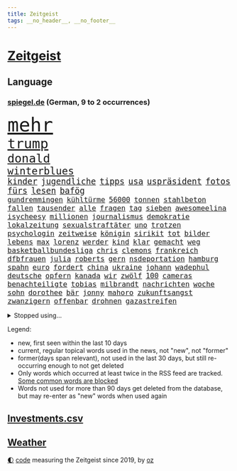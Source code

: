 ```yaml
---
title: Zeitgeist
tags: __no_header__, __no_footer__
---
```


# [Zeitgeist](https://oliz.io/zeitgeist/)

## Language

<h3><a href="https://www.spiegel.de" target="_blank">spiegel.de</a> (German, 9 to 2 occurrences)</h3>
<p style="font-family:monospace">
<span style="font-size:32pt"><a href="news_links.html#mehr" class="current">mehr</a></span>
<br>
<span style="font-size:23pt"><a href="news_links.html#trump" class="current">trump</a></span>
<br>
<span style="font-size:20pt"><a href="news_links.html#donald" class="current">donald</a></span>
<br>
<span style="font-size:17pt"><a href="news_links.html#winterblues" class="new">winterblues</a></span>
<br>
<span style="font-size:14pt"><a href="news_links.html#kinder" class="current">kinder</a></span>
<span style="font-size:14pt"><a href="news_links.html#jugendliche" class="current">jugendliche</a></span>
<span style="font-size:14pt"><a href="news_links.html#tipps" class="current">tipps</a></span>
<span style="font-size:14pt"><a href="news_links.html#usa" class="current">usa</a></span>
<span style="font-size:14pt"><a href="news_links.html#uspräsident" class="current">uspräsident</a></span>
<span style="font-size:14pt"><a href="news_links.html#fotos" class="current">fotos</a></span>
<span style="font-size:14pt"><a href="news_links.html#fürs" class="current">fürs</a></span>
<span style="font-size:14pt"><a href="news_links.html#lesen" class="current">lesen</a></span>
<span style="font-size:14pt"><a href="news_links.html#bafög" class="current">bafög</a></span>
<br>
<span style="font-size:12pt"><a href="news_links.html#gundremmingen" class="new">gundremmingen</a></span>
<span style="font-size:12pt"><a href="news_links.html#kühltürme" class="new">kühltürme</a></span>
<span style="font-size:12pt"><a href="news_links.html#56000" class="new">56000</a></span>
<span style="font-size:12pt"><a href="news_links.html#tonnen" class="current">tonnen</a></span>
<span style="font-size:12pt"><a href="news_links.html#stahlbeton" class="new">stahlbeton</a></span>
<span style="font-size:12pt"><a href="news_links.html#fallen" class="current">fallen</a></span>
<span style="font-size:12pt"><a href="news_links.html#tausender" class="current">tausender</a></span>
<span style="font-size:12pt"><a href="news_links.html#alle" class="current">alle</a></span>
<span style="font-size:12pt"><a href="news_links.html#fragen" class="current">fragen</a></span>
<span style="font-size:12pt"><a href="news_links.html#tag" class="current">tag</a></span>
<span style="font-size:12pt"><a href="news_links.html#sieben" class="current">sieben</a></span>
<span style="font-size:12pt"><a href="news_links.html#awesomeelina" class="new">awesomeelina</a></span>
<span style="font-size:12pt"><a href="news_links.html#isycheesy" class="new">isycheesy</a></span>
<span style="font-size:12pt"><a href="news_links.html#millionen" class="current">millionen</a></span>
<span style="font-size:12pt"><a href="news_links.html#journalismus" class="current">journalismus</a></span>
<span style="font-size:12pt"><a href="news_links.html#demokratie" class="current">demokratie</a></span>
<span style="font-size:12pt"><a href="news_links.html#lokalzeitung" class="new">lokalzeitung</a></span>
<span style="font-size:12pt"><a href="news_links.html#sexualstraftäter" class="current">sexualstraftäter</a></span>
<span style="font-size:12pt"><a href="news_links.html#uno" class="current">uno</a></span>
<span style="font-size:12pt"><a href="news_links.html#trotzen" class="current">trotzen</a></span>
<span style="font-size:12pt"><a href="news_links.html#psychologin" class="current">psychologin</a></span>
<span style="font-size:12pt"><a href="news_links.html#zeitweise" class="current">zeitweise</a></span>
<span style="font-size:12pt"><a href="news_links.html#königin" class="current">königin</a></span>
<span style="font-size:12pt"><a href="news_links.html#sirikit" class="new">sirikit</a></span>
<span style="font-size:12pt"><a href="news_links.html#tot" class="current">tot</a></span>
<span style="font-size:12pt"><a href="news_links.html#bilder" class="current">bilder</a></span>
<span style="font-size:12pt"><a href="news_links.html#lebens" class="current">lebens</a></span>
<span style="font-size:12pt"><a href="news_links.html#max" class="current">max</a></span>
<span style="font-size:12pt"><a href="news_links.html#lorenz" class="current">lorenz</a></span>
<span style="font-size:12pt"><a href="news_links.html#werder" class="current">werder</a></span>
<span style="font-size:12pt"><a href="news_links.html#kind" class="current">kind</a></span>
<span style="font-size:12pt"><a href="news_links.html#klar" class="current">klar</a></span>
<span style="font-size:12pt"><a href="news_links.html#gemacht" class="current">gemacht</a></span>
<span style="font-size:12pt"><a href="news_links.html#weg" class="current">weg</a></span>
<span style="font-size:12pt"><a href="news_links.html#basketballbundesliga" class="new">basketballbundesliga</a></span>
<span style="font-size:12pt"><a href="news_links.html#chris" class="current">chris</a></span>
<span style="font-size:12pt"><a href="news_links.html#clemons" class="new">clemons</a></span>
<span style="font-size:12pt"><a href="news_links.html#frankreich" class="current">frankreich</a></span>
<span style="font-size:12pt"><a href="news_links.html#dfbfrauen" class="current">dfbfrauen</a></span>
<span style="font-size:12pt"><a href="news_links.html#julia" class="current">julia</a></span>
<span style="font-size:12pt"><a href="news_links.html#roberts" class="current">roberts</a></span>
<span style="font-size:12pt"><a href="news_links.html#gern" class="current">gern</a></span>
<span style="font-size:12pt"><a href="news_links.html#nsdeportation" class="new">nsdeportation</a></span>
<span style="font-size:12pt"><a href="news_links.html#hamburg" class="current">hamburg</a></span>
<span style="font-size:12pt"><a href="news_links.html#spahn" class="current">spahn</a></span>
<span style="font-size:12pt"><a href="news_links.html#euro" class="current">euro</a></span>
<span style="font-size:12pt"><a href="news_links.html#fordert" class="current">fordert</a></span>
<span style="font-size:12pt"><a href="news_links.html#china" class="current">china</a></span>
<span style="font-size:12pt"><a href="news_links.html#ukraine" class="current">ukraine</a></span>
<span style="font-size:12pt"><a href="news_links.html#johann" class="current">johann</a></span>
<span style="font-size:12pt"><a href="news_links.html#wadephul" class="current">wadephul</a></span>
<span style="font-size:12pt"><a href="news_links.html#deutsche" class="current">deutsche</a></span>
<span style="font-size:12pt"><a href="news_links.html#opfern" class="current">opfern</a></span>
<span style="font-size:12pt"><a href="news_links.html#kanada" class="current">kanada</a></span>
<span style="font-size:12pt"><a href="news_links.html#wir" class="current">wir</a></span>
<span style="font-size:12pt"><a href="news_links.html#zwölf" class="current">zwölf</a></span>
<span style="font-size:12pt"><a href="news_links.html#100" class="current">100</a></span>
<span style="font-size:12pt"><a href="news_links.html#cameras" class="new">cameras</a></span>
<span style="font-size:12pt"><a href="news_links.html#benachteiligte" class="current">benachteiligte</a></span>
<span style="font-size:12pt"><a href="news_links.html#tobias" class="current">tobias</a></span>
<span style="font-size:12pt"><a href="news_links.html#milbrandt" class="new">milbrandt</a></span>
<span style="font-size:12pt"><a href="news_links.html#nachrichten" class="current">nachrichten</a></span>
<span style="font-size:12pt"><a href="news_links.html#woche" class="current">woche</a></span>
<span style="font-size:12pt"><a href="news_links.html#sohn" class="current">sohn</a></span>
<span style="font-size:12pt"><a href="news_links.html#dorothee" class="current">dorothee</a></span>
<span style="font-size:12pt"><a href="news_links.html#bär" class="current">bär</a></span>
<span style="font-size:12pt"><a href="news_links.html#jonny" class="new">jonny</a></span>
<span style="font-size:12pt"><a href="news_links.html#mahoro" class="new">mahoro</a></span>
<span style="font-size:12pt"><a href="news_links.html#zukunftsangst" class="new">zukunftsangst</a></span>
<span style="font-size:12pt"><a href="news_links.html#zwanzigern" class="new">zwanzigern</a></span>
<span style="font-size:12pt"><a href="news_links.html#offenbar" class="current">offenbar</a></span>
<span style="font-size:12pt"><a href="news_links.html#drohnen" class="current">drohnen</a></span>
<span style="font-size:12pt"><a href="news_links.html#gazastreifen" class="current">gazastreifen</a></span>
</p>
<details>
<summary>Stopped using...</summary>
<p class="former" style="font-size:12pt">
bitte(1828) elfmeter(1828) halle(1828) material(1828) nationen(1828) 2019(1827) 70(1827) berühmt(1827) führende(1827) rheinlandpfalz(1827) sicherheitsbehörden(1827) vergeblich(1827) abend(1826) geliefert(1826) philippinen(1826) sexuelle(1826) tödlicher(1826) flüchtlinge(1825) greifen(1825) landesregierung(1825) persönliche(1825) 300(1824) teilnehmen(1824) zurzeit(1824) 33(1823) altes(1823) bloß(1823) dreimal(1823) mittelmeer(1823) alexej(1822) entfernt(1822) kanzleramt(1822) löste(1822) mario(1822) nawalny(1822) unabhängige(1822) 10000(1821) einzug(1821) massive(1821) 31(1820) allianz(1820) depressionen(1820) energien(1820) fdp(1820) freund(1820) obama(1820) produktion(1820) regt(1820) sekunden(1820) thüringen(1820) tötete(1820) verluste(1820) amerika(1819) athleten(1819) freiheit(1819) mörder(1819) online(1819) streitkräfte(1819) gebaut(1818) jahrhundert(1818) klinik(1818) null(1818) nutzte(1817) reißt(1817) aufgehoben(1816) schien(1816) verpassen(1816) weiterer(1816) standen(1815) vieler(1815) möglichst(1814) taiwan(1814) voraus(1813) befreien(1812) erbe(1812) fliehen(1812) gestürzt(1812) zugelassen(1810) einschränkungen(1809) globale(1808) schottland(1808) abgebrochen(1807) distanz(1806) stadion(1806) besondere(1805) wind(1805) garten(1804) katholischen(1804) hielten(1803) hafen(1797) produziert(1795) hilfen(1794) popstar(1792) solchen(1792) fortsetzung(1791) leider(1791) hinweis(1790) schützt(1789) abstieg(1788) teilt(1786) staatlichen(1784) einblicke(1776) rache(1767) sammeln(1765) einfache(1755) berichtete(1735) umbau(1722) carlos(1680) sahra(1679) wagenknecht(1679) banken(1619) felix(1593) spiegelreporter(1581) müll(1577) tricks(1569) kuriose(1524) mike(1494) investiert(1492) gehälter(1487) halbes(1447) außenministerin(1438) luftwaffe(1432) unserem(1416) überwachung(1360) fluss(1311) unmittelbar(1307) bewusst(1289) schlamm(1256) umstände(1253) lob(1221) tierschützer(1213) verzeichnet(1192) weitergehen(1183) fassungslos(1181) legal(1181) island(1159) durchs(1156) schickte(1138) fliegt(1112) versehen(1098) rückstand(1088) deuten(1085) erfüllen(1079) außenpolitik(1077) billigt(1065) deutschlandticket(1044) steigern(1039) flogen(1037) überschritten(1024) heimische(1017) venedig(1012) demonstriert(1000) zwingt(998) alcaraz(988) islamistischen(985) jäger(970) vereinten(954) darmstadt(949) laden(942) hauptrolle(925) wohnen(925) mannheim(921) diplomatische(918) fühlte(893) vergeltung(889) auswirken(881) berühmtesten(880) schlagabtausch(871) psychische(867) rechtsextremer(844) zwischenfall(836) warnungen(828) stellenabbau(825) erderwärmung(822) stockt(821) nahostkonflikt(819) service(807) bewaffnete(806) wmtitel(806) nächster(801) chancenlos(784) ausnahmezustand(783) völkermord(778) tisch(771) schwachen(770) belästigt(749) eingeschränkt(749) ausbruch(748) tatverdächtiger(737) teslachef(735) attentat(719) stimmte(716) schmerzen(715) reagierten(714) bsw(697) beschuldigte(693) gespalten(679) bedrängnis(668) indischen(668) beklagen(664) gesichter(662) größe(660) unwahrscheinlich(657) zeitalter(655) umfangreiche(646) huthis(645) operation(640) mangelnde(637) wettkampf(632) briten(628) verwehrt(627) format(625) verbündete(616) anhörung(615) kontroversen(605) gerieten(591) wütet(591) rasch(589) stewart(585) unmöglich(585) möglichkeit(584) höchstwert(576) gleiche(575) stammen(573) marihuana(571) jamal(565) musiala(565) einblick(555) rechtsradikale(554) elefanten(549) ruhrgebiet(547) denkbar(546) ursachen(546) 44(542) flut(529) parteispitze(525) vorstellung(523) rechtsstreit(522) depression(520) rafael(520) perfekt(513) sportlerinnen(511) gemessen(504) m(498) übel(497) laufbahn(487) urteile(482) harris(475) bürgerinnen(474) wachsende(473) gleichen(471) kontinent(471) fühle(458) wanderer(457) telefon(456) fitnessstudio(452) anruf(451) erschüttern(451) inlandsgeheimdienst(442) vorgeschlagen(442) ahmed(436) nähert(430) jemen(426) nächstes(425) scheiterten(424) kriege(423) todesfälle(423) vermeidet(418) unabhängigkeit(414) astronomie(411) plattformen(411) 2011(410) anhaltende(407) ausgetauscht(406) fläche(406) parallelen(405) abgesetzt(402) parteifreund(398) baku(395) anzahl(392) tiefer(391) alex(390) explodiert(387) geschenke(386) zeitung(384) jordanien(380) spiegelrecherchen(379) psg(376) königreich(372) milizen(372) australischen(368) grundschulen(366) brett(361) zulasten(360) harmlos(359) seitenhieb(358) fische(357) option(357) amtsantritt(356) ukrainepolitik(356) passen(355) erik(352) maler(352) ausgegeben(342) hauptdarsteller(342) schwärmt(342) unterschiedlichen(341) beliebter(339) heutige(339) kliniken(339) pyrotechnik(339) exchef(336) pedro(334) kongress(331) altkanzler(326) gavin(326) runden(326) schuh(325) traditionell(324) kürzen(323) 500000(321) beliebte(321) delegation(317) therapeuten(315) ministerien(312) versus(312) begehrt(311) report(310) gewinnerin(309) rechtsradikalen(307) ed(301) mobilität(301) sheeran(301) vereinigte(301) bezieht(300) morddrohungen(297) bußgelder(294) großbank(294) spotify(293) zündet(292) absetzung(291) interessieren(291) konkurrent(291) nasa(291) bunt(289) dreh(289) faire(289) bot(288) durcheinander(288) antrittsbesuch(287) erschlagen(287) erwartete(287) interner(287) verwirrung(287) steigert(284) alsharaa(282) fehlten(282) vereinbart(282) winzige(282) empfehlen(280) gegenspieler(278) verlängern(277) freiwilligen(276) dominieren(272) enthalten(272) slowene(272) bangkok(269) flugzeugabsturz(269) waldbrände(269) ruder(268) thüringischen(268) bewegte(267) rücksicht(267) skandale(266) trauerfeier(265) regisseurin(264) menschengruppe(263) drücken(262) heidelberg(262) suchaktion(262) firewall(259) kälte(255) natostaaten(255) posts(254) gift(253) newsom(253) powell(252) spannung(251) großartigen(250) gerückt(249) patricia(249) wirtschaftlich(248) chemnitz(247) gedenkfeier(247) wappnet(246) echo(245) sterne(244) pressefreiheit(242) auszuschließen(241) schärfer(241) barcelonas(239) fatale(238) kanzleramtschef(237) liveanalyse(236) mittendrin(236) hang(235) saarland(234) verfügt(234) ekrem(232) entführung(230) griechischen(229) marie(229) unterzahl(228) massenproteste(227) verhältnisse(227) landesweit(226) parteifreunde(226) unterscheiden(226) übergangspräsident(226) moderner(225) bullshit(223) rechnungshof(222) überraschen(221) roland(220) salzburg(219) river(218) dick(217) rückzieher(217) trophäe(217) vergleiche(217) watch(217) pascal(215) spiegeltalk(215) zweifelhafte(214) saturn(210) stemmen(210) freigang(209) beteiligte(208) wüst(207) stach(206) stromausfall(206) 1860(205) galatasaray(205) kollidieren(205) umstritten(205) beispiellosen(202) josé(202) taucher(202) diplomatischer(201) drohnenattacke(200) kürzer(200) heimatschutzministerin(199) tusk(199) 14jährigen(198) flügen(198) anzüge(196) erzeugen(196) gekippt(196) schwimmbad(196) christine(194) gewinne(194) ussoldaten(194) bemerkungen(192) unangenehm(192) verfassungsgericht(191) einzigen(190) vermissten(190) abschnitt(189) anerkannt(189) piastri(189) verabschiedete(189) anpassung(187) bergsteiger(187) netanyahuregierung(187) visa(187) memoiren(186) monatelangen(186) i̇mamoğlu(185) tatverdächtig(185) uskonzern(184) alexandria(183) jerusalem(183) mitbegründer(183) taiwans(183) einschränkung(182) ansagen(181) stich(181) wälder(181) dosis(180) harvard(180) nachhaltigkeit(180) aufreger(179) erika(178) lichtjahre(178) psychologische(178) wertvolle(178) erfindet(177) komplette(176) özel(176) prognose(175) hitzewellen(174) olympique(174) verteidigte(174) carrie(173) hoffmann(173) mischen(173) psychischen(173) brannten(172) bösen(172) flossen(172) gewissheit(171) tötungsdelikt(170) sprengt(169) traurige(169) nebenwirkungen(168) sozialausgaben(168) umgehend(168) wohnungsmarkt(168) özgür(168) aufnahme(167) inspiriert(167) unruhen(166) weinen(166) wrack(166) neunjähriger(165) 110(164) 89jährige(164) regenfällen(164) überflutungen(164) ambitionierten(163) arm(163) hobby(163) thorsten(163) aushalten(161) abnehmen(160) absichtlich(160) auftauchen(160) hindernis(160) telegram(160) unionspolitiker(160) algerien(159) arten(159) lästig(159) schwersten(159) menendez(158) lokal(157) schränkt(157) 15jähriger(156) handelsabkommen(155) kremlsprecher(155) label(155) trotzte(155) aß(154) rätseln(154) gestiegenen(153) testet(153) aggressiver(152) finde(152) kippt(152) kreuzfahrtschiff(152) usjustizministerium(152) hai(151) wilke(151) außergewöhnlichen(150) fremden(150) routen(150) ertrinkt(149) fed(149) verletzen(149) überdurchschnittlich(149) lola(148) mahmoud(148) türmen(148) jersey(147) schutzmaßnahmen(147) zugeschlagen(147) betrunken(146) hektar(146) traditionsklub(146) ansturm(145) ankündigung(144) europäern(144) historischem(144) renten(144) sommerpause(144) ausfall(142) vertagt(142) weiblicher(142) kindesmissbrauch(141) oppositionsführer(141) schlangen(141) rückläufig(140) wanderung(140) historikerin(139) promis(139) teamchef(139) ansage(138) anscheinend(138) exkanzler(138) kampfjet(138) harren(137) kampfflugzeuge(137) passierte(137) schwerdtner(137) 300000(136) doppelten(135) mieter(135) plötzlichen(135) regionalverkehr(135) typen(134) zeitfahren(134) gewalttätigen(133) fraglich(132) landschaft(132) syriens(132) toleranz(132) variante(132) xatar(132) gestolpert(131) gloria(131) indischer(131) spielplan(131) 140(129) nachteile(129) schlägerei(129) madonna(128) verzweifeln(128) bedrohungslage(127) iranischer(127) picasso(127) unterbrechen(127) vereinbaren(127) zwecke(127) kichips(126) timo(126) bahnverkehr(125) kontrahenten(124) sorgerechtsstreit(124) ausbrechen(123) gekündigt(122) längeren(122) mannschaften(122) gesinnung(121) lupe(121) rentensystem(121) koblenz(120) vermittlung(120) harvarduniversität(119) olympiasieger(119) senior(119) starkoch(119) weltbühne(119) 2002(118) volksfest(118) brettspiele(117) mietpreisbremse(117) verbrauchern(117) chelsea(116) dbbteam(116) israelpolitik(116) 23jährige(115) brigitte(115) demokrat(115) grundrechte(115) merlin(115) blatten(114) championsleaguesieger(114) drehbuch(114) sensationell(114) betroffener(113) iaea(113) inbegriff(113) transfers(113) bergsturz(112) durchgeführt(112) stürmt(112) trainers(112) absicht(111) ausgibt(111) eruption(111) marseille(110) sprengung(110) wilders(110) enttäuschend(109) lehre(109) mali(109) bestimmen(108) macrons(108) karol(107) lilly(107) mittelstand(107) nawrocki(107) ruhiger(107) bronze(106) küsten(106) pablo(106) magabewegung(105) neffe(105) altersgrenze(104) altersgrenzen(104) fäuste(104) amoklauf(103) ferieninsel(103) luca(103) erzfeind(102) farken(102) harz(102) lissabon(102) mediamarkt(102) sydney(102) trinkt(102) ressort(101) subventionen(101) 1500(100) aktiviert(100) erschreckend(99) militärhilfe(99) niederschläge(99) verwandt(99) alfons(98) rechner(98) schuhbeck(98) dürren(97) oberleitung(97) ruffalo(97) verzweiflung(97) israelirankonflikt(96) lehmann(96) hetze(95) moritz(95) entweder(94) horror(94) santorini(94) angelegte(92) geschäftsfrau(92) grenzübergang(92) nonnen(92) überaus(92) bewältigen(91) geschlecht(91) niger(91) onlinebetrug(91) 136(90) 76jährige(90) dazugehörigen(90) diva(90) gremium(90) kloster(90) leitzins(90) linkenchefin(90) popkultur(90) staatsangehörige(90) vermittlerrolle(90) zuwanderern(90) alljährlichen(89) basketballem(89) einwandern(89) hob(89) hochsommer(89) look(89) nachzahlungen(89) religionen(89) aitana(87) bonmatí(87) bundeshaushalt(87) diskurs(87) drogenhandel(87) exfußballstar(87) weltmeere(87) tropische(86) zdfmoderatorin(86) abgestellte(85) bob(85) freihandelsabkommen(85) leuten(85) michelin(85) 26jährige(84) ardsendung(84) flügeln(84) freiburger(84) gedenkstätte(84) invasive(84) jerry(84) matthew(84) steuerte(84) tarifliche(84) todes(84) wirbelt(84) datenschützer(83) haushaltsplan(83) gewalttäter(82) notwendigen(82) unbewaffnete(82) windböen(82) österreicherin(82) 1972(81) baldige(81) einzel(81) nils(81) minsk(80) mr(80) afghanischen(79) sozialkosten(79) südküste(79) berichteten(78) durchsuchen(78) felsigen(78) fischerei(78) geächtet(78) konzernmutter(78) prostituierten(78) usmoderator(78) beeindrucken(77) blaue(77) effizient(77) erkenne(77) generaldebatte(77) haushaltsdebatte(77) mischa(77) solidarisiert(77) sondersitzung(77) teleskop(77) wehrte(77) aufsichtsgremium(76) profifußballer(76) schild(76) schlossen(76) aufklärungsflugzeug(75) kontaktierte(75) pegel(75) weltranglistenerste(75) bootsausflug(74) brisant(74) ertränkt(74) evenepoel(74) gesa(74) krause(74) remco(74) zugelegt(74) zulassung(74) 2036(73) auffahrunfall(73) gelbe(73) neubau(73) praxen(73) richterkandidaten(73) camp(72) emgold(72) grenzschützer(72) schaltete(72) abgestürzten(71) chinesischem(71) darknet(71) dumitru(71) gedauert(71) gunn(71) hektik(71) merke(71) superman(71) antiisraelischer(70) ereignissen(70) großstädte(70) leichten(70) moulin(70) reinhardt(70) republikanern(70) rouge(70) herausgefunden(69) multimilliardär(69) vermittelte(69) wirecard(69) 407(68) ecuador(68) enthüllen(68) saftige(68) spiegelanalyse(68) strahlkraft(68) weggesperrt(68) late(67) schlesinger(67) sichergestellt(67) socialmediapost(67) spatenstich(67) ultrarechten(67) 95(66) berüchtigter(66) eindringlinge(66) emil(66) livesendung(66) mutmaßliches(66) sharaa(66) achteinhalb(65) exklusive(65) gewidmet(65) lacher(65) rivalin(65) stützpunkt(65) taifun(65) tropensturm(65) wegovy(65) pausiert(64) schließung(64) spektakulärer(64) strategischen(64) titanic(64) videoüberwacht(64) barack(63) baumgart(63) begrüßen(63) gebremst(63) julija(63) nawalnaja(63) raumfahrtbehörde(63) rohstoffe(63) romanelli(63) teilerfolg(63) vereinfachen(63) anhalten(62) einbürgerungen(62) palästinaaktivisten(62) strike(62) 47jähriger(61) fußballweltmeister(61) putinfreund(61) athletinnen(60) briefe(60) fußfessel(60) neunzigern(60) sommerspiele(60) überqueren(60) ankündigungen(59) glass(59) peichl(59) theorie(59) liebespaar(58) ortstermin(58) seniorin(58) stundenlanger(58) thailands(58) tragik(58) willy(58) wolke(58) ausnehmen(57) bookingcom(57) extremsportler(57) kugelbomben(57) ludwigshafen(57) luther(57) novum(57) paaren(57) peskow(57) pilotprojekt(57) rang(57) silvester(57) stichelt(57) wonder(57) 35jährige(56) 7000(56) ausgleichen(56) erwischen(56) fantasiert(56) gewürdigt(56) häufigsten(56) krankhaften(56) römische(56) angelaufen(55) bootsführer(55) pflegekosten(55) ständiger(55) tyler(55) usrapperin(55) geförderten(54) jdcom(54) längste(54) stehenden(54) zurückgeholt(54) exbndchef(53) gequält(53) kostete(53) liebespaare(53) turniereinzelkritik(53) andererseits(52) kamala(52) olympiabewerbung(52) andeutet(51) gesamtwertung(51) kigenerierten(51) maike(51) steinschlag(51) vorleistung(51) bezeichnen(50) bundesstraße(50) dreckige(50) haltbar(50) netzbetreiber(50) palästinas(50) abhalten(49) gebiete(49) kinoleinwand(49) leichtathletikwm(49) mitgerissen(49) welthandel(49) astronauten(48) bestellungen(48) einzusetzen(48) konzernspitze(48) kugelstoßen(48) kulisse(48) ludwigsburg(48) ogunleye(48) sozialsysteme(48) tiefgreifende(48) yemisi(48) denis(47) khalil(47) palästinaaktivist(47) rechtsextremem(47) sotschi(47) ausstellungen(46) kofferraum(46) schwert(46) anwesenden(45) auktionshaus(45) gründung(45) regierungsvertreter(45) shitstorm(45) abgewinnen(44) autorennen(44) beschwerte(44) erdmann(44) erfurter(44) gender(44) kaleb(44) mecklenburg(44) verbrennungen(44) aufeinandertreffen(43) ausgewählte(43) betonen(43) mourinho(43) unosicherheitsrat(43) vergiftetes(43) behindert(42) crasht(42) einsteigen(42) jederzeit(42) straßenradsport(42) virkus(42) zuwanderung(42) fossilien(41) gegenwind(41) gleichgewicht(41) katholischer(41) kulturkämpfer(41) wasserwerfer(41) abschauen(40) verfassungstreue(40) welthandelsorganisation(40) wochenlanger(40) chat(39) geschäftstüchtige(39) militärmanöver(39) schmücken(39) witwe(39) aktie(38) bombardements(38) gewichtsverlust(38) quallen(38) rooney(38) spritzen(38) wirbelsturm(38) candace(37) luftverschmutzung(37) owens(37) sicherheitsexperten(37) zod(37) 29jährige(36) angelina(36) berry(36) exnationalspieler(36) hausfrau(36) jolie(36) mitbewohnerin(36) zweijähriger(36) achtlos(35) carl(35) nachtleben(35) rotterdam(35) saale(35) sozialismus(35) statisten(35) ägyptens(35) bemalte(34) dienstleister(34) einfangen(34) herzustellen(34) moskauer(34) norditalien(34) scherzt(34) sogenanntes(34) angemessene(33) bosnien(33) dodik(33) eröffneten(33) milorad(33) normalen(33) saisonbeginn(33) beschwichtigt(32) identifizieren(32) innenpolitisch(32) kunstwerke(32) raab(32) samuel(32) unoexperten(32) wacht(32) abgewendet(31) gina(31) klarmoderatorin(31) lückenkemper(31) rtlshow(31) stimmungsbild(31) angedeutet(30) commerzbank(30) exportüberschuss(30) frühstück(30) ifogeschäftsklimaindex(30) kinos(30) kulturzentrum(30) puste(30) schauspielstar(30) staatssekretär(30) unicredit(30) usgeschäft(30) basketballer(29) eugen(29) gewaltiger(29) krokodile(29) unbekanntes(29) zentren(29) ernsthaft(28) paypal(28) spendenaufruf(28) strafbar(28) turbulenzen(28) arizona(27) bestiegen(27) einzunehmen(27) fünfzigerjahre(27) geburtstagsfeier(27) jahreszeiten(27) neuigkeiten(27) regnet(27) seth(27) spieltag(27) betrugsmaschen(26) bundeswehrsoldaten(26) email(26) gabriel(26) pferden(26) potenziellen(26) 1993(25) crime(25) hensel(25) lyle(25) techfirmen(25) vergiftung(25) zerbrach(25) doppelte(24) entführte(24) erzielte(24) fanatischen(24) lenin(24) melbourne(24) armeechef(23) karim(23) konsequenz(23) promi(23) rimini(23) seilen(23) geschmäht(22) nachfolgerin(22) streumunition(22) vorsitzender(22) erneuerbare(21) filderstadt(21) hoffenheim(21) jaguar(21) kirmes(21) rover(21) stromnetz(21) verbale(21) falschparken(20) halfen(20) verdichten(20) widersacher(20) überraschender(20) fluggäste(19) fossiler(19) gekentert(19) nrwministerpräsident(19) süffisanten(19) ableger(18) ag(18) forschungsinstitute(18) pünktlich(18) talkshow(18) anz(17) gekracht(17) manns(17) pension(17) psychologen(17) abwasser(16) detroit(16) elektrofachmärkte(16) grundsätzliches(16) jets(16) nikola(16) rekordwert(16) standstreifen(16) urinieren(16) wayne(16) eineinhalb(15) koffern(15) krankheitserreger(15) mahlzeit(15) nachbarin(15) stallorder(15) verwahrt(15) westdeutschland(15) wohlsten(15) anhaltenden(14) erbschaft(14) formel1qualifying(14) guterres(14) innensenator(14) unterrichten(14) astronautinnen(13) chp(13) daviscupkapitän(13) dopingspielen(13) dänemarks(13) eigenschaften(13) irritierenden(13) laufstegen(13) luigi(13) möhring(13) stichverletzungen(13) todesdrohungen(13) wotan(13) begründete(12) gelegt(12) lebenslanger(12) loben(12) rückfall(12) sportverbände(12) zusammengestellt(12) terminal(11) unberechenbar(11) unogeneralsekretär(11) usbotschafter(11) vorstellbar(11) vuelta(11)
</p>
</details>
<p>Legend:
<ul>
<li><span class="new">new</span>, first seen within the last 10 days</li>
<li><span class="current">current</span>, regular topical words used in the news, not "new", not "former"</li>
<li><span class="former">former(days span relevant)</span>, not used in the last 30 days, but still re-occurring enough to not get deleted</li>
<li>Only words which occurred at least twice in the RSS feed are tracked. <a href="language/filters.py">Some common words are blocked</a></li>
<li>Words not used for more than 90 days get deleted from the database, but may re-enter as "new" words when used again</li>
</ul>
</p>

## [Investments](investments.html)[.csv](investments.csv)

## [Weather](weather.html)

<footer>
<a href="javascript:toggleTheme()" class="nav">🌓</a>
<a href="https://github.com/ooz/zeitgeist">code</a> measuring the Zeitgeist since 2019, by <a href="https://oliz.io">oz</a>
</footer>
